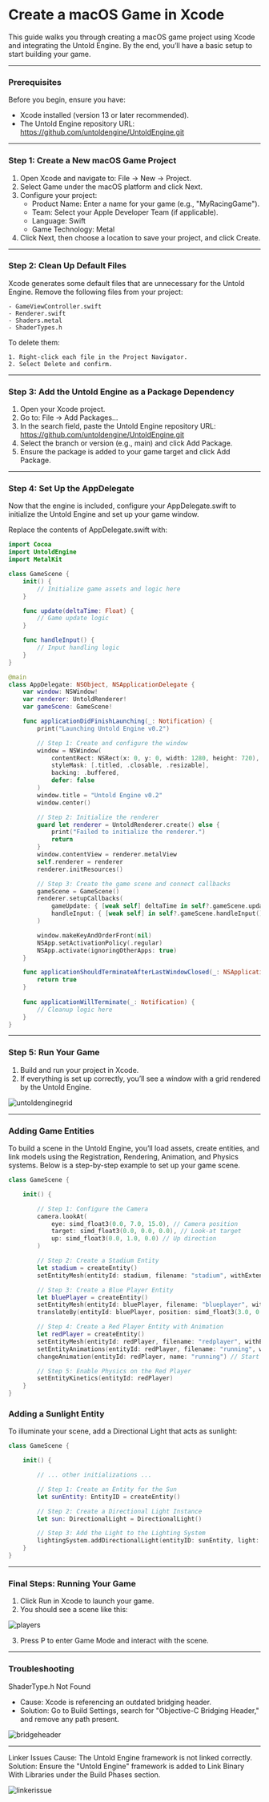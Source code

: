 # Create a macOS Game in Xcode

This guide walks you through creating a macOS game project using Xcode and integrating the Untold Engine. By the end, you’ll have a basic setup to start building your game.

---

### Prerequisites

Before you begin, ensure you have:

- Xcode installed (version 13 or later recommended).
- The Untold Engine repository URL: https://github.com/untoldengine/UntoldEngine.git

---

### Step 1: Create a New macOS Game Project

1. Open Xcode and navigate to:
    File → New → Project.
2. Select Game under the macOS platform and click Next.
3. Configure your project:
    - Product Name: Enter a name for your game (e.g., "MyRacingGame").
    - Team: Select your Apple Developer Team (if applicable).
    - Language: Swift
    - Game Technology: Metal
4. Click Next, then choose a location to save your project, and click Create.

---

### Step 2: Clean Up Default Files

Xcode generates some default files that are unnecessary for the Untold Engine. Remove the following files from your project:

    - GameViewController.swift
    - Renderer.swift
    - Shaders.metal
    - ShaderTypes.h
    
To delete them:

    1. Right-click each file in the Project Navigator.
    2. Select Delete and confirm.

---

### Step 3: Add the Untold Engine as a Package Dependency

1. Open your Xcode project.
2. Go to: File → Add Packages...
3. In the search field, paste the Untold Engine repository URL: https://github.com/untoldengine/UntoldEngine.git
4. Select the branch or version (e.g., main) and click Add Package.
5. Ensure the package is added to your game target and click Add Package.

---

### Step 4: Set Up the AppDelegate

Now that the engine is included, configure your AppDelegate.swift to initialize the Untold Engine and set up your game window.

Replace the contents of AppDelegate.swift with:

```swift
import Cocoa
import UntoldEngine
import MetalKit

class GameScene {
    init() {
        // Initialize game assets and logic here
    }

    func update(deltaTime: Float) {
        // Game update logic
    }

    func handleInput() {
        // Input handling logic
    }
}

@main
class AppDelegate: NSObject, NSApplicationDelegate {
    var window: NSWindow!
    var renderer: UntoldRenderer!
    var gameScene: GameScene!

    func applicationDidFinishLaunching(_: Notification) {
        print("Launching Untold Engine v0.2")

        // Step 1: Create and configure the window
        window = NSWindow(
            contentRect: NSRect(x: 0, y: 0, width: 1280, height: 720),
            styleMask: [.titled, .closable, .resizable],
            backing: .buffered,
            defer: false
        )
        window.title = "Untold Engine v0.2"
        window.center()

        // Step 2: Initialize the renderer
        guard let renderer = UntoldRenderer.create() else {
            print("Failed to initialize the renderer.")
            return
        }
        window.contentView = renderer.metalView
        self.renderer = renderer
        renderer.initResources()

        // Step 3: Create the game scene and connect callbacks
        gameScene = GameScene()
        renderer.setupCallbacks(
            gameUpdate: { [weak self] deltaTime in self?.gameScene.update(deltaTime: deltaTime) },
            handleInput: { [weak self] in self?.gameScene.handleInput() }
        )

        window.makeKeyAndOrderFront(nil)
        NSApp.setActivationPolicy(.regular)
        NSApp.activate(ignoringOtherApps: true)
    }

    func applicationShouldTerminateAfterLastWindowClosed(_: NSApplication) -> Bool {
        return true
    }
    
    func applicationWillTerminate(_: Notification) {
        // Cleanup logic here
    }
}
```
---

### Step 5: Run Your Game

1. Build and run your project in Xcode.
2. If everything is set up correctly, you’ll see a window with a grid rendered by the Untold Engine.

![untoldenginegrid](../images/UntoldEngineGrid.png)

---

### Adding Game Entities
To build a scene in the Untold Engine, you’ll load assets, create entities, and link models using the Registration, Rendering, Animation, and Physics systems. Below is a step-by-step example to set up your game scene.

```swift
class GameScene {

    init() {

        // Step 1: Configure the Camera
        camera.lookAt(
            eye: simd_float3(0.0, 7.0, 15.0), // Camera position
            target: simd_float3(0.0, 0.0, 0.0), // Look-at target
            up: simd_float3(0.0, 1.0, 0.0) // Up direction
        )

        // Step 2: Create a Stadium Entity
        let stadium = createEntity()
        setEntityMesh(entityId: stadium, filename: "stadium", withExtension: "usdc")

        // Step 3: Create a Blue Player Entity
        let bluePlayer = createEntity()
        setEntityMesh(entityId: bluePlayer, filename: "blueplayer", withExtension: "usdc")
        translateBy(entityId: bluePlayer, position: simd_float3(3.0, 0.0, 0.0)) // Adjust position

        // Step 4: Create a Red Player Entity with Animation
        let redPlayer = createEntity()
        setEntityMesh(entityId: redPlayer, filename: "redplayer", withExtension: "usdc", flip: false)
        setEntityAnimations(entityId: redPlayer, filename: "running", withExtension: "usdc", name: "running")
        changeAnimation(entityId: redPlayer, name: "running") // Start animation

        // Step 5: Enable Physics on the Red Player
        setEntityKinetics(entityId: redPlayer)
    }
}
```
### Adding a Sunlight Entity

To illuminate your scene, add a Directional Light that acts as sunlight:

```swift
class GameScene {

    init() {

        // ... other initializations ...

        // Step 1: Create an Entity for the Sun
        let sunEntity: EntityID = createEntity()

        // Step 2: Create a Directional Light Instance
        let sun: DirectionalLight = DirectionalLight()

        // Step 3: Add the Light to the Lighting System
        lightingSystem.addDirectionalLight(entityID: sunEntity, light: sun)
    }
}
```
---

### Final Steps: Running Your Game
1. Click Run in Xcode to launch your game.
2. You should see a scene like this:

![players](images/gamescene1.png)

3. Press P to enter Game Mode and interact with the scene.

---

### Troubleshooting

ShaderType.h Not Found

- Cause: Xcode is referencing an outdated bridging header.
- Solution: Go to Build Settings, search for "Objective-C Bridging Header," and remove any path present.


![bridgeheader](../images/bridgingheader.png)

---

Linker Issues
Cause: The Untold Engine framework is not linked correctly.
Solution: Ensure the "Untold Engine" framework is added to Link Binary With Libraries under the Build Phases section.

![linkerissue](../images/linkerissue.png)
